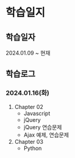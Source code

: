 # 학습일지
## 학습일자
2024.01.09 ~ 현재
## 학습로그
### 2024.01.16(화)
1. Chapter 02
    - Javascript
    - jQuery
    - jQuery 연습문제
    - Ajax 예제, 연습문제
2. Chapter 03
    - Python
